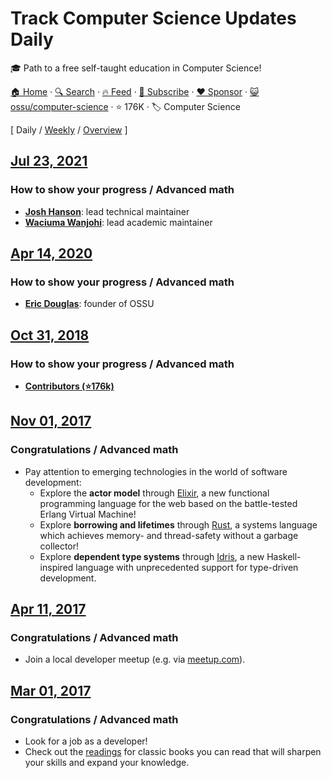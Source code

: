 # Track Computer Science Updates Daily

🎓 Path to a free self-taught education in Computer Science!

[🏠 Home](/README.md) · [🔍 Search](https://www.trackawesomelist.com/search/) · [🔥 Feed](https://www.trackawesomelist.com/ossu/computer-science/rss.xml) · [📮 Subscribe](https://trackawesomelist.us17.list-manage.com/subscribe?u=d2f0117aa829c83a63ec63c2f&id=36a103854c) · [❤️  Sponsor](https://github.com/sponsors/theowenyoung) · [😺 ossu/computer-science](https://github.com/ossu/computer-science) · ⭐ 176K · 🏷️ Computer Science

[ Daily / [Weekly](/content/ossu/computer-science/week/README.md) / [Overview](/content/ossu/computer-science/readme/README.md) ]

## [Jul 23, 2021](/content/2021/07/23/README.md)

### How to show your progress / Advanced math

*   **[Josh Hanson](https://github.com/joshmhanson)**: lead technical maintainer
*   **[Waciuma Wanjohi](https://github.com/waciumawanjohi)**: lead academic maintainer

## [Apr 14, 2020](/content/2020/04/14/README.md)

### How to show your progress / Advanced math

*   **[Eric Douglas](https://github.com/ericdouglas)**: founder of OSSU

## [Oct 31, 2018](/content/2018/10/31/README.md)

### How to show your progress / Advanced math

*   **[Contributors (⭐176k)](https://github.com/ossu/computer-science/graphs/contributors)**

## [Nov 01, 2017](/content/2017/11/01/README.md)

### Congratulations / Advanced math

*   Pay attention to emerging technologies in the world of software development:
    *   Explore the **actor model** through [Elixir](https://elixir-lang.org/), a new functional programming language for the web based on the battle-tested Erlang Virtual Machine!
    *   Explore **borrowing and lifetimes** through [Rust](https://www.rust-lang.org/), a systems language which achieves memory- and thread-safety without a garbage collector!
    *   Explore **dependent type systems** through [Idris](https://www.idris-lang.org/), a new Haskell-inspired language with unprecedented support for type-driven development.

## [Apr 11, 2017](/content/2017/04/11/README.md)

### Congratulations / Advanced math

*   Join a local developer meetup (e.g. via [meetup.com](https://www.meetup.com/)).

## [Mar 01, 2017](/content/2017/03/01/README.md)

### Congratulations / Advanced math

*   Look for a job as a developer!
*   Check out the [readings](https://github.com/ossu/computer-science/blob/master/README.md/extras/readings.md) for classic books you can read that will sharpen your skills and expand your knowledge.